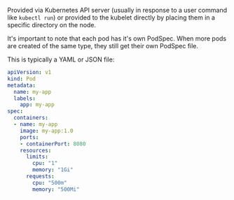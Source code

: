 Provided via Kubernetes API server (usually in response to a user command like `kubectl run`) or provided to the kubelet directly by placing them in a specific directory on the node. 

It's important to note that each pod has it's own PodSpec. When more pods are created of the same type, they still get their own PodSpec file.

This is typically a YAML or JSON file:
```yaml
apiVersion: v1
kind: Pod
metadata:
  name: my-app
  labels:
    app: my-app
spec:
  containers:
  - name: my-app
    image: my-app:1.0
    ports:
    - containerPort: 8080
    resources:
      limits:
        cpu: "1"
        memory: "1Gi"
      requests:
        cpu: "500m"
        memory: "500Mi"
```